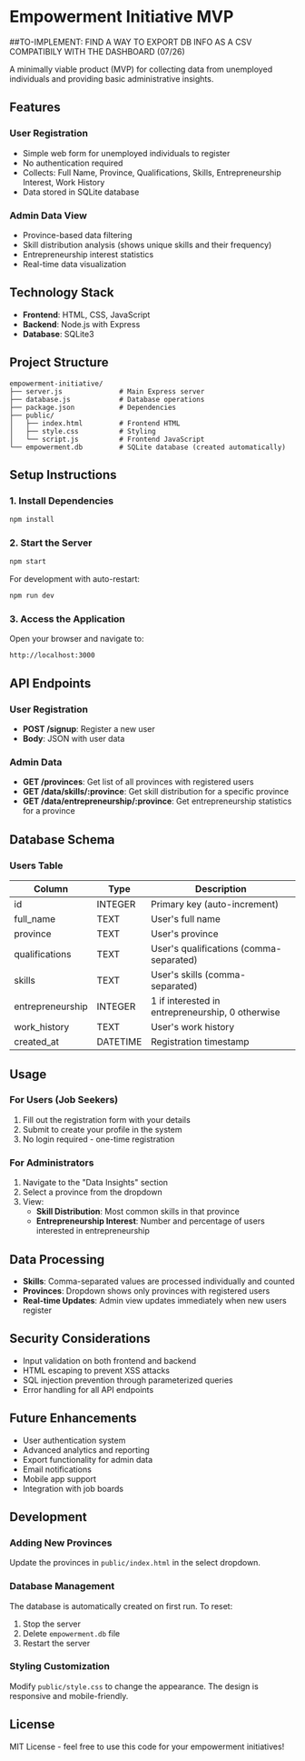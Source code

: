# Empowerment Initiative MVP

##TO-IMPLEMENT: FIND A WAY TO EXPORT DB INFO AS A CSV COMPATIBILY WITH THE DASHBOARD (07/26)

A minimally viable product (MVP) for collecting data from unemployed individuals and providing basic administrative insights.

## Features

### User Registration
- Simple web form for unemployed individuals to register
- No authentication required
- Collects: Full Name, Province, Qualifications, Skills, Entrepreneurship Interest, Work History
- Data stored in SQLite database

### Admin Data View
- Province-based data filtering
- Skill distribution analysis (shows unique skills and their frequency)
- Entrepreneurship interest statistics
- Real-time data visualization

## Technology Stack

- **Frontend**: HTML, CSS, JavaScript
- **Backend**: Node.js with Express
- **Database**: SQLite3

## Project Structure

```
empowerment-initiative/
├── server.js              # Main Express server
├── database.js            # Database operations
├── package.json           # Dependencies
├── public/
│   ├── index.html         # Frontend HTML
│   ├── style.css          # Styling
│   └── script.js          # Frontend JavaScript
└── empowerment.db         # SQLite database (created automatically)
```

## Setup Instructions

### 1. Install Dependencies
```bash
npm install
```

### 2. Start the Server
```bash
npm start
```

For development with auto-restart:
```bash
npm run dev
```

### 3. Access the Application
Open your browser and navigate to:
```
http://localhost:3000
```

## API Endpoints

### User Registration
- **POST /signup**: Register a new user
- **Body**: JSON with user data

### Admin Data
- **GET /provinces**: Get list of all provinces with registered users
- **GET /data/skills/:province**: Get skill distribution for a specific province
- **GET /data/entrepreneurship/:province**: Get entrepreneurship statistics for a province

## Database Schema

### Users Table
| Column | Type | Description |
|--------|------|-------------|
| id | INTEGER | Primary key (auto-increment) |
| full_name | TEXT | User's full name |
| province | TEXT | User's province |
| qualifications | TEXT | User's qualifications (comma-separated) |
| skills | TEXT | User's skills (comma-separated) |
| entrepreneurship | INTEGER | 1 if interested in entrepreneurship, 0 otherwise |
| work_history | TEXT | User's work history |
| created_at | DATETIME | Registration timestamp |

## Usage

### For Users (Job Seekers)
1. Fill out the registration form with your details
2. Submit to create your profile in the system
3. No login required - one-time registration

### For Administrators
1. Navigate to the "Data Insights" section
2. Select a province from the dropdown
3. View:
   - **Skill Distribution**: Most common skills in that province
   - **Entrepreneurship Interest**: Number and percentage of users interested in entrepreneurship

## Data Processing

- **Skills**: Comma-separated values are processed individually and counted
- **Provinces**: Dropdown shows only provinces with registered users
- **Real-time Updates**: Admin view updates immediately when new users register

## Security Considerations

- Input validation on both frontend and backend
- HTML escaping to prevent XSS attacks
- SQL injection prevention through parameterized queries
- Error handling for all API endpoints

## Future Enhancements

- User authentication system
- Advanced analytics and reporting
- Export functionality for admin data
- Email notifications
- Mobile app support
- Integration with job boards

## Development

### Adding New Provinces
Update the provinces in `public/index.html` in the select dropdown.

### Database Management
The database is automatically created on first run. To reset:
1. Stop the server
2. Delete `empowerment.db` file
3. Restart the server

### Styling Customization
Modify `public/style.css` to change the appearance. The design is responsive and mobile-friendly.

## License

MIT License - feel free to use this code for your empowerment initiatives!

